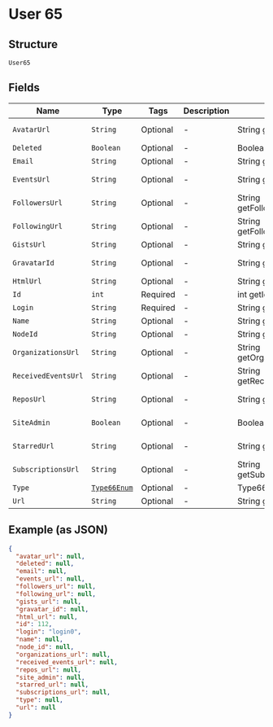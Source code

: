 
# User 65

## Structure

`User65`

## Fields

| Name | Type | Tags | Description | Getter | Setter |
|  --- | --- | --- | --- | --- | --- |
| `AvatarUrl` | `String` | Optional | - | String getAvatarUrl() | setAvatarUrl(String avatarUrl) |
| `Deleted` | `Boolean` | Optional | - | Boolean getDeleted() | setDeleted(Boolean deleted) |
| `Email` | `String` | Optional | - | String getEmail() | setEmail(String email) |
| `EventsUrl` | `String` | Optional | - | String getEventsUrl() | setEventsUrl(String eventsUrl) |
| `FollowersUrl` | `String` | Optional | - | String getFollowersUrl() | setFollowersUrl(String followersUrl) |
| `FollowingUrl` | `String` | Optional | - | String getFollowingUrl() | setFollowingUrl(String followingUrl) |
| `GistsUrl` | `String` | Optional | - | String getGistsUrl() | setGistsUrl(String gistsUrl) |
| `GravatarId` | `String` | Optional | - | String getGravatarId() | setGravatarId(String gravatarId) |
| `HtmlUrl` | `String` | Optional | - | String getHtmlUrl() | setHtmlUrl(String htmlUrl) |
| `Id` | `int` | Required | - | int getId() | setId(int id) |
| `Login` | `String` | Required | - | String getLogin() | setLogin(String login) |
| `Name` | `String` | Optional | - | String getName() | setName(String name) |
| `NodeId` | `String` | Optional | - | String getNodeId() | setNodeId(String nodeId) |
| `OrganizationsUrl` | `String` | Optional | - | String getOrganizationsUrl() | setOrganizationsUrl(String organizationsUrl) |
| `ReceivedEventsUrl` | `String` | Optional | - | String getReceivedEventsUrl() | setReceivedEventsUrl(String receivedEventsUrl) |
| `ReposUrl` | `String` | Optional | - | String getReposUrl() | setReposUrl(String reposUrl) |
| `SiteAdmin` | `Boolean` | Optional | - | Boolean getSiteAdmin() | setSiteAdmin(Boolean siteAdmin) |
| `StarredUrl` | `String` | Optional | - | String getStarredUrl() | setStarredUrl(String starredUrl) |
| `SubscriptionsUrl` | `String` | Optional | - | String getSubscriptionsUrl() | setSubscriptionsUrl(String subscriptionsUrl) |
| `Type` | [`Type66Enum`](../../doc/models/type-66-enum.md) | Optional | - | Type66Enum getType() | setType(Type66Enum type) |
| `Url` | `String` | Optional | - | String getUrl() | setUrl(String url) |

## Example (as JSON)

```json
{
  "avatar_url": null,
  "deleted": null,
  "email": null,
  "events_url": null,
  "followers_url": null,
  "following_url": null,
  "gists_url": null,
  "gravatar_id": null,
  "html_url": null,
  "id": 112,
  "login": "login0",
  "name": null,
  "node_id": null,
  "organizations_url": null,
  "received_events_url": null,
  "repos_url": null,
  "site_admin": null,
  "starred_url": null,
  "subscriptions_url": null,
  "type": null,
  "url": null
}
```

